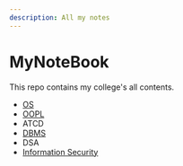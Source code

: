 ```yaml
---
description: All my notes
---
```


# MyNoteBook

This repo contains my college's all contents.
 <!--[OS](https://app.gitbook.com/s/eIYcGX9Wo81bwTSsTa84/)-->
* [OS](https://github.com/Saurabh-pec/MyNoteBook/blob/main/OS-%20ppt%20(Saurabh)%20%20(1).pdf) 
* [OOPL](https://github.com/Saurabh-pec/MyNoteBook/blob/main/OOPL.pdf)
* ATCD
* [DBMS](https://github.com/Saurabh-pec/MyNoteBook/blob/main/Dbms.pdf)
* DSA
* [Information Security](https://github.com/Saurabh-pec/MyNoteBook/blob/main/Image%20Encryption%20Using%20AES%20Algorithm.pdf)

